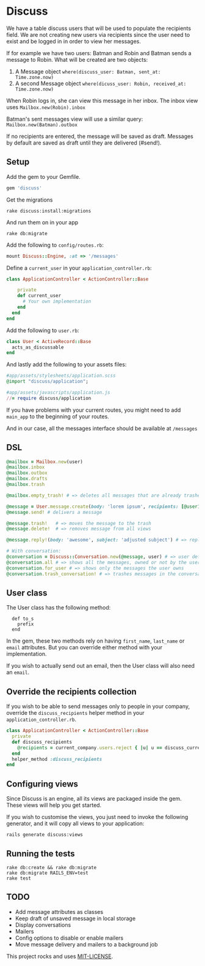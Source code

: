 # Discuss

We have a table discuss users that will be used to populate the recipients field.
We are not creating new users via recipients since the user need to exist and be logged in in order to view her messages.

If for example we have two users: Batman and Robin and Batman sends a message to Robin. What will be created are two objects:

1. A Message object `where(discuss_user: Batman, sent_at: Time.zone.now)`
2. A second Message object `where(dicuss_user: Robin, received_at: Time.zone.now)`

When Robin logs in, she can view this message in her inbox.
The inbox view uses `Mailbox.new(Robin).inbox`

Batman's sent messages view will use a similar query: `Mailbox.new(Batman).outbox`


If no recipients are entered, the message will be saved as draft.
Messages by default are saved as draft until they are delivered (#send!).

## Setup

Add the gem to your Gemfile.

```ruby
gem 'discuss'
```

Get the migrations

```shell
rake discuss:install:migrations
```

And run them on in your app

```shell
rake db:migrate
```

Add the following to `config/routes.rb`:

```ruby
mount Discuss::Engine, :at => '/messages'
```

Define a `current_user` in your `application_controller.rb`:

```ruby
class ApplicationController < ActionController::Base

    private
    def current_user
      # Your own implementation
    end
  end
end
```

Add the following to `user.rb`:

```ruby
class User < ActiveRecord::Base
  acts_as_discussable
end
```

And lastly add the following to your assets files:


```ruby
#app/assets/stylesheets/application.scss
@import "discuss/application";

#app/assets/javascripts/application.js
//= require discuss/application
```

If you have problems with your current routes, you might need to add `main_app` to the beginning of your routes.

And in our case, all the messages interface should be available at `/messages`

## DSL

```ruby
@mailbox = Mailbox.new(user)
@mailbox.inbox
@mailbox.outbox
@mailbox.drafts
@mailbox.trash

@mailbox.empty_trash! # => deletes all messages that are already trashed

@message = User.message.create(body: 'lorem ipsum', recipients: [@user1, @user2]) # => creates a draft
@message.send! # delivers a message

@message.trash!   # => moves the message to the trash
@message.delete!  # => removes message from all views

@message.reply!(body: 'awesome', subject: 'adjusted subject') # => replies to sender. only :body is really needed

# With conversation:
@conversation = Discuss::Conversation.new(@message, user) # => user defaults to message.user if not passed through
@conversation.all # => shows all the messages, owned or not by the user
@conversation.for_user # => shows only the messages the user owns
@conversation.trash_conversation! # => trashes messages in the conversation that the user owns
```

## User class

The User class has the following method:

```
  def to_s
    prefix
  end
```

In the gem, these two methods rely on having `first_name`, `last_name` or `email` attributes.
But you can override either method with your implementation.

If you wish to actually send out an email, then the User class will also need an `email`.

## Override the recipients collection

If you wish to be able to send messages only to people in your company, override the `discuss_recipients` helper method in your `application_controller.rb`.

```ruby
class ApplicationController < ActionController::Base
  private
  def discuss_recipients
    @recipients = current_company.users.reject { |u| u == discuss_current_user }
  end
  helper_method :discuss_recipients
end
```

## Configuring views

Since Discuss is an engine, all its views are packaged inside the gem. These views will help you get started.

If you wish to customise the views, you just need to invoke the following generator, and it will copy all views to your application:

```shell
rails generate discuss:views
```

## Running the tests

```shell
rake db:create && rake db:migrate
rake db:migrate RAILS_ENV=test
rake test
```

## TODO

* Add message attributes as classes
* Keep draft of unsaved message in local storage
* Display conversations
* Mailers
* Config options to disable or enable mailers
* Move message delivery and mailers to a background job

This project rocks and uses [MIT-LICENSE](MIT-LICENSE).
